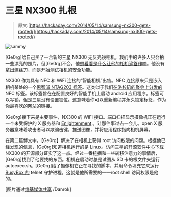 # 三星 NX300 扎根

> 原文:[https://hackaday.com/2014/05/14/samsung-nx300-gets-rooted/](https://hackaday.com/2014/05/14/samsung-nx300-gets-rooted/)

![sammy](../Images/5704a1c128014f77f39cdcfe3439c676.png)

[Ge0rg]给自己买了一台新的三星 NX300 无反光镜相机。我们中的许多人只会拍一些漂亮的照片，但[Ge0rg]不会，他[想看看是什么让他的相机滴答作响](http://op-co.de/blog/posts/hacking_the_nx300/)。他没有拿出螺丝刀，而是开始测试相机的安全功能。

NX300 作为具有 NFC 和 WiFi 连接的“智能相机”出售。NFC 连接原来只是嵌入相机某处的一个[恩智浦 NTAG203 标签](http://www.nxp.com/products/identification_and_security/smart_label_and_tag_ics/ntag/series/NTAG203.html)。这类似于我们[在洛杉矶的聚会上分发的](http://hackaday.com/2014/01/23/the-gathering-huge-success/)NFC 标签。该标签旨在在配置良好的智能手机上启动 android 应用程序。标签可以写锁，但是三星没有设置锁位。这意味着你可以重新编程并永久锁定标签，作为你最喜欢的[网站](http://hackaday.io/)的链接。

[Ge0rg]接下来是主要事件，NX300 的 WiFi 接口。端口扫描显示摄像机正在运行一个未受保护的 X 服务器和 [Enlightenment](https://www.enlightenment.org/) 。让那件事过去一会儿。open X 服务器意味着攻击者可以欺骗击键，推送图像，并将应用程序指向相机屏幕。

在第二篇博文中，【Ge0rg】解决了在相机上获得 root 访问权限的问题。根据他已经发现的信息，[Ge0rg]知道相机运行的是 Linux。访问三星的[开源软件中心](http://opensource.samsung.com/reception.do)下载 NX300 的开源部分证实了这一点。经过一番挖掘和一些转移注意力的事情后，[Ge0rg]找到了他要找的东西。相机在启动时总是试图从 SD 卡的根文件夹运行 autoexec.sh。[Ge0rg]给了摄像机它正在寻找的脚本，并用命令填充它来运行 [BusyBox 的](http://en.wikipedia.org/wiki/BusyBox) telnet 守护进程。这就是他所需要的——root shell 访问权限是他的。

[图片通过[维基媒体共享](http://commons.wikimedia.org/wiki/File:NX300_White_front.jpg) /Danrok]